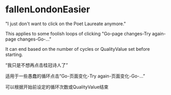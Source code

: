 # fallenLondonEasier
"I just don't want to click on the Poet Laureate anymore."

This applies to some foolish loops of clicking "Go-page changes-Try again-page changes-Go-..."

It can end based on the number of cycles or QualityValue set before starting.

“我只是不想再点击桂冠诗人了”

适用于一些愚蠢的循环点击“Go-页面变化-Try again-页面变化-Go-...”

可以根据开始前设定的循环次数或QualityValue结束
